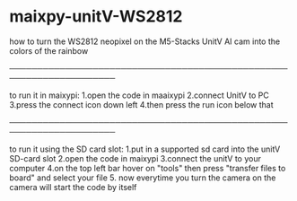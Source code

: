 # maixpy-unitV-WS2812
how to turn the WS2812 neopixel on the M5-Stacks UnitV AI cam into the colors of the rainbow

─────────────────────────────────────────────────────────────────────

to run it in maixypi:
  1.open the code in maaixypi
  2.connect UnitV to PC
  3.press the connect icon down left
  4.then press the run icon below that

─────────────────────────────────────────────────────────────────────

to run it using the SD card slot:
  1.put in a supported sd card into the unitV SD-card slot
  2.open the code in maixypi
  3.connect the unitV to your computer
  4.on the top left bar hover on "tools" then press "transfer files to board" and select your file
  5. now everytime you turn the camera on the camera will start the code by itself
